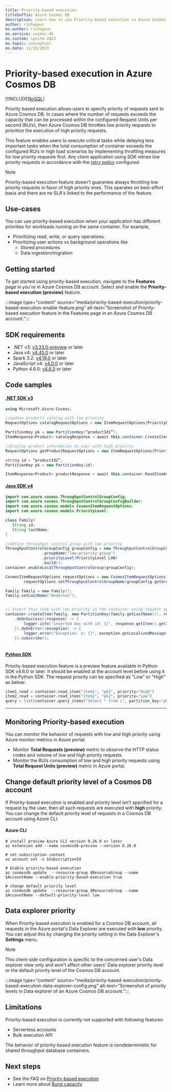 ```yaml
---
title: Priority-based execution
titleSuffix: Azure Cosmos DB
description: Learn how to use Priority-based execution in Azure Cosmos DB.
author: richagaur
ms.author: richagaur
ms.service: cosmos-db
ms.custom: ignite-2023
ms.topic: conceptual
ms.date: 11/15/2023
---
```


# Priority-based execution in Azure Cosmos DB

[!INCLUDE[NoSQL](includes/appliesto-nosql.md)]

Priority based execution allows users to specify priority of requests sent to Azure Cosmos DB. In cases where the number of requests exceeds the capacity that can be processed within the configured Request Units per second (RU/s), then Azure Cosmos DB throttles low priority requests to prioritize the execution of high priority requests.

This feature enables users to execute critical tasks while delaying less important tasks when the total consumption of container exceeds the configured RU/s in high load scenarios by implementing throttling measures for low priority requests first. Any client application using SDK retries low priority requests in accordance with the [retry policy](../../articles/cosmos-db/nosql/conceptual-resilient-sdk-applications.md) configured.


> [!NOTE]
> Priority-based execution feature doesn't guarantee always throttling low priority requests in favor of high priority ones. This operates on best-effort basis and there are no SLA's linked to the performance of the feature.

## Use-cases

You can use priority-based execution when your application has different priorities for workloads running on the same container. For example, 

- Prioritizing read, write, or query operations.  
- Prioritizing user actions vs background operations like  
    - Stored procedures 
    - Data ingestion/migration 

## Getting started

To get started using priority-based execution, navigate to the **Features** page in you're in Azure Cosmos DB account. Select and enable the **Priority-based execution (preview)** feature.

:::image type="content" source="media/priority-based-execution/priority-based-execution-enable-feature.png" alt-text="Screenshot of Priority-based execution feature in the Features page in an Azure Cosmos DB account.":::

## SDK requirements 

- .NET v3: [v3.33.0-preview](https://www.nuget.org/packages/Microsoft.Azure.Cosmos/3.33.0-preview) or later
- Java v4: [v4.45.0](https://mvnrepository.com/artifact/com.azure/azure-cosmos/4.45.0) or later
- Spark 3.2: [v4.19.0](https://central.sonatype.com/artifact/com.azure.cosmos.spark/azure-cosmos-spark_3-2_2-12/4.19.0) or later
- JavaScript v4: [v4.0.0](https://www.npmjs.com/package/@azure/cosmos) or later
- Python 4.6.0: [v4.6.0](https://pypi.org/project/azure-cosmos/4.6.0/) or later

## Code samples

#### [.NET SDK v3](#tab/net-v3)

```csharp
using Microsoft.Azure.Cosmos;

//update products catalog with low priority
RequestOptions catalogRequestOptions = new ItemRequestOptions{PriorityLevel = PriorityLevel.Low}; 

PartitionKey pk = new PartitionKey(“productId1”); 
ItemResponse<Product> catalogResponse = await this.container.CreateItemAsync<Product>(product1, pk, requestOptions); 

//Display product information to user with high priority
RequestOptions getProductRequestOptions = new ItemRequestOptions{PriorityLevel = PriorityLevel.High}; 

string id = “productId2”; 
PartitionKey pk = new PartitionKey(id); 

ItemResponse<Product> productResponse = await this.container.ReadItemAsync< Product>(id, pk, getProductRequestOptions); 
```

#### [Java SDK v4](#tab/java-v4)

```java
import com.azure.cosmos.ThroughputControlGroupConfig;
import com.azure.cosmos.ThroughputControlGroupConfigBuilder;
import com.azure.cosmos.models.CosmosItemRequestOptions;
import com.azure.cosmos.models.PriorityLevel;

class Family{
   String id;
   String lastName;
}

//define throughput control group with low priority
ThroughputControlGroupConfig groupConfig = new ThroughputControlGroupConfigBuilder()
                .groupName("low-priority-group")
                .priorityLevel(PriorityLevel.LOW)
                .build();
container.enableLocalThroughputControlGroup(groupConfig);

CosmosItemRequestOptions requestOptions = new CosmosItemRequestOptions();
        requestOptions.setThroughputControlGroupName(groupConfig.getGroupName());

Family family = new Family();
family.setLastName("Anderson");


// Insert this item with low priority in the container using request options.
container.createItem(family, new PartitionKey(family.getLastName()), requestOptions)
    .doOnSuccess((response) -> {
        logger.info("inserted doc with id: {}", response.getItem().getId());
    }).doOnError((exception) -> {
        logger.error("Exception. e: {}", exception.getLocalizedMessage(), exception);
    }).subscribe();
    
```
#### [Python SDK](#tab/python) 

Priority-based execution feature is a preview feature available in Python SDK v4.6.0 or later. It should be enabled at the account level before using it in the Python SDK.
The request priority can be specified as "Low" or "High" as below:

```python
item1_read = container.read_item("item1", "pk1", priority="High")
item2_read = container.read_item("item2", "pk2", priority="Low")
query = list(container.query_items("Select * from c", partition_key="pk1", priority="High"))
```

---


## Monitoring Priority-based execution

You can monitor the behavior of requests with low and high priority using Azure monitor metrics in Azure portal.

- Monitor **Total Requests (preview)** metric to observe the HTTP status codes and volume of low and high priority requests.
- Monitor the RU/s consumption of low and high priority requests using **Total Request Units (preview)** metric in Azure portal.


## Change default priority level of a Cosmos DB account

If Priority-based execution is enabled and priority level isn't specified for a request by the user, then all such requests are executed with **high** priority. You can change the default priority level of requests in a Cosmos DB account using Azure CLI. 

#### Azure CLI
```azurecli-interactive
# install preview Azure CLI version 0.26.0 or later
az extension add --name cosmosdb-preview --version 0.26.0

# set subscription context
az account set -s $SubscriptionId

# Enable priority-based execution
az cosmosdb update  --resource-group $ResourceGroup --name $AccountName --enable-priority-based-execution true

# change default priority level
az cosmosdb update  --resource-group $ResourceGroup --name $AccountName --default-priority-level low
```

## Data explorer priority

When Priority-based execution is enabled for a Cosmos DB account, all requests in the Azure portal's Data Explorer are executed with **low** priority. You can adjust this by changing the priority setting in the Data Explorer's **Settings** menu.

> [!NOTE]
>This client-side configuration is specific to the concerned user's Data explorer view only and won't affect other users' Data explorer priority level or the default priority level of the Cosmos DB account.

:::image type="content" source="media/priority-based-execution/priority-based-execution-data-explorer-config.png" alt-text="Screenshot of priority levels in Data explorer of an Azure Cosmos DB account.":::


## Limitations

Priority-based execution is currently not supported with following features:

- Serverless accounts
- Bulk execution API

The behavior of priority-based execution feature is nondeterministic for shared throughput database containers.

## Next steps

- See the FAQ on [Priority-based execution](priority-based-execution-faq.yml)
- Learn more about [Burst capacity](burst-capacity.md)
